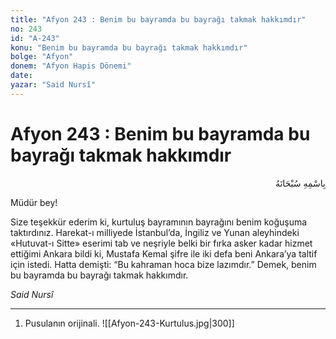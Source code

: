 ```yaml
---
title: "Afyon 243 : Benim bu bayramda bu bayrağı takmak hakkımdır"
no: 243
id: "A-243"
konu: "Benim bu bayramda bu bayrağı takmak hakkımdır"
bolge: "Afyon"
donem: "Afyon Hapis Dönemi"
date: 
yazar: "Said Nursî"
---
```


# Afyon 243 : Benim bu bayramda bu bayrağı takmak hakkımdır

<p class="arabic" dir="rtl" title="Meal: “Her türlü noksan sıfatlardan yüce olan Allah’ın adıyla.”">بِاسْمِهِ سُبْحَانَهُ</p>

Müdür bey!

Size teşekkür ederim ki, kurtuluş bayramının bayrağını benim koğuşuma taktırdınız. Harekat-ı milliyede İstanbul’da, İngiliz ve Yunan aleyhindeki «Hutuvat-ı Sitte» eserimi tab ve neşriyle belki bir fırka asker kadar hizmet ettiğimi Ankara bildi ki, Mustafa Kemal şifre ile iki defa beni Ankara’ya taltif için istedi. Hatta demişti: “Bu kahraman hoca bize lazımdır.” Demek, benim bu bayramda bu bayrağı takmak hakkımdır.

*Said Nursî*

***

1. Pusulanın orijinali.
![[Afyon-243-Kurtulus.jpg|300]]

